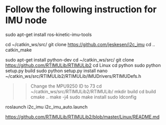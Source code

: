 
# Follow the following instruction for IMU node

sudo apt-get install ros-kinetic-imu-tools

cd ~/catkin_ws/src/
git clone https://github.com/jeskesen/i2c_imu
cd ..
catkin_make

sudo apt-get install python-dev
cd ~/catkin_ws/src/
git clone https://github.com/RTIMULib/RTIMULib2
cd Linux
cd python
sudo python setup.py build
sudo python setup.py install
nano ~/catkin_ws/src/RTIMULib2/RTIMULib/IMUDrivers/RTIMUDefs.h
>> Change the MPU9250 ID to 73
cd ~/catkin_ws/src/RTIMULib2/RTIMULib/
mkdir build
cd build
cmake ..
make -j4
sudo make install
sudo ldconfig

roslaunch i2c_imu i2c_imu_auto.launch


https://github.com/RTIMULib/RTIMULib2/blob/master/Linux/README.md

